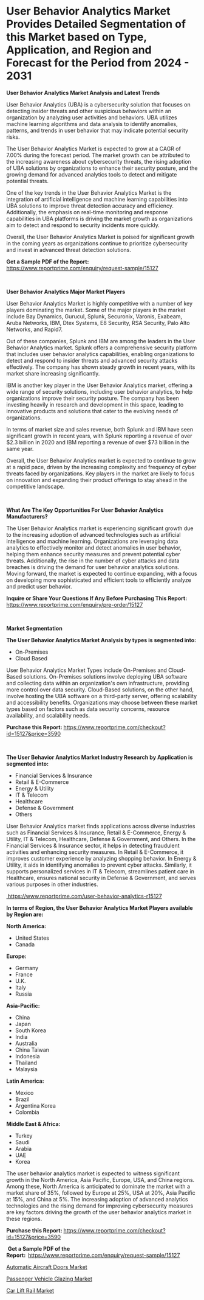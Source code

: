 <p><h1>User Behavior Analytics Market Provides Detailed Segmentation of this Market based on Type, Application, and Region and Forecast for the Period from 2024 - 2031</h1></p><p><strong>User Behavior Analytics Market Analysis and Latest Trends</strong></p>
<p><p>User Behavior Analytics (UBA) is a cybersecurity solution that focuses on detecting insider threats and other suspicious behaviors within an organization by analyzing user activities and behaviors. UBA utilizes machine learning algorithms and data analysis to identify anomalies, patterns, and trends in user behavior that may indicate potential security risks.</p><p>The User Behavior Analytics Market is expected to grow at a CAGR of 7.00% during the forecast period. The market growth can be attributed to the increasing awareness about cybersecurity threats, the rising adoption of UBA solutions by organizations to enhance their security posture, and the growing demand for advanced analytics tools to detect and mitigate potential threats.</p><p>One of the key trends in the User Behavior Analytics Market is the integration of artificial intelligence and machine learning capabilities into UBA solutions to improve threat detection accuracy and efficiency. Additionally, the emphasis on real-time monitoring and response capabilities in UBA platforms is driving the market growth as organizations aim to detect and respond to security incidents more quickly.</p><p>Overall, the User Behavior Analytics Market is poised for significant growth in the coming years as organizations continue to prioritize cybersecurity and invest in advanced threat detection solutions.</p></p>
<p><strong>Get a Sample PDF of the Report:&nbsp;</strong> <a href="https://www.reportprime.com/enquiry/request-sample/15127">https://www.reportprime.com/enquiry/request-sample/15127</a></p>
<p>&nbsp;</p>
<p><strong>User Behavior Analytics Major Market Players</strong></p>
<p><p>User Behavior Analytics Market is highly competitive with a number of key players dominating the market. Some of the major players in the market include Bay Dynamics, Gurucul, Splunk, Securonix, Varonis, Exabeam, Aruba Networks, IBM, Dtex Systems, E8 Security, RSA Security, Palo Alto Networks, and Rapid7. </p><p>Out of these companies, Splunk and IBM are among the leaders in the User Behavior Analytics market. Splunk offers a comprehensive security platform that includes user behavior analytics capabilities, enabling organizations to detect and respond to insider threats and advanced security attacks effectively. The company has shown steady growth in recent years, with its market share increasing significantly.</p><p>IBM is another key player in the User Behavior Analytics market, offering a wide range of security solutions, including user behavior analytics, to help organizations improve their security posture. The company has been investing heavily in research and development in this space, leading to innovative products and solutions that cater to the evolving needs of organizations.</p><p>In terms of market size and sales revenue, both Splunk and IBM have seen significant growth in recent years, with Splunk reporting a revenue of over $2.3 billion in 2020 and IBM reporting a revenue of over $73 billion in the same year.</p><p>Overall, the User Behavior Analytics market is expected to continue to grow at a rapid pace, driven by the increasing complexity and frequency of cyber threats faced by organizations. Key players in the market are likely to focus on innovation and expanding their product offerings to stay ahead in the competitive landscape.</p></p>
<p>&nbsp;</p>
<p><strong>What Are The Key Opportunities For User Behavior Analytics Manufacturers?</strong></p>
<p><p>The User Behavior Analytics market is experiencing significant growth due to the increasing adoption of advanced technologies such as artificial intelligence and machine learning. Organizations are leveraging data analytics to effectively monitor and detect anomalies in user behavior, helping them enhance security measures and prevent potential cyber threats. Additionally, the rise in the number of cyber attacks and data breaches is driving the demand for user behavior analytics solutions. Moving forward, the market is expected to continue expanding, with a focus on developing more sophisticated and efficient tools to efficiently analyze and predict user behavior.</p></p>
<p><strong>Inquire or Share Your Questions If Any Before Purchasing This Report:</strong> <a href="https://www.reportprime.com/enquiry/pre-order/15127">https://www.reportprime.com/enquiry/pre-order/15127</a></p>
<p>&nbsp;</p>
<p><strong>Market Segmentation</strong></p>
<p><strong>The User Behavior Analytics Market Analysis by types is segmented into:</strong></p>
<p><ul><li>On-Premises</li><li>Cloud Based</li></ul></p>
<p><p>User Behavior Analytics Market Types include On-Premises and Cloud-Based solutions. On-Premises solutions involve deploying UBA software and collecting data within an organization's own infrastructure, providing more control over data security. Cloud-Based solutions, on the other hand, involve hosting the UBA software on a third-party server, offering scalability and accessibility benefits. Organizations may choose between these market types based on factors such as data security concerns, resource availability, and scalability needs.</p></p>
<p><strong>Purchase this Report:&nbsp;</strong><a href="https://www.reportprime.com/checkout?id=15127&price=3590">https://www.reportprime.com/checkout?id=15127&price=3590</a></p>
<p>&nbsp;</p>
<p><strong>The User Behavior Analytics Market Industry Research by Application is segmented into:</strong></p>
<p><ul><li>Financial Services & Insurance</li><li>Retail & E-Commerce</li><li>Energy & Utility</li><li>IT & Telecom</li><li>Healthcare</li><li>Defense & Government</li><li>Others</li></ul></p>
<p><p>User Behavior Analytics market finds applications across diverse industries such as Financial Services & Insurance, Retail & E-Commerce, Energy & Utility, IT & Telecom, Healthcare, Defense & Government, and Others. In the Financial Services & Insurance sector, it helps in detecting fraudulent activities and enhancing security measures. In Retail & E-Commerce, it improves customer experience by analyzing shopping behavior. In Energy & Utility, it aids in identifying anomalies to prevent cyber attacks. Similarly, it supports personalized services in IT & Telecom, streamlines patient care in Healthcare, ensures national security in Defense & Government, and serves various purposes in other industries.</p></p>
<p><a href="https://www.reportprime.com/user-behavior-analytics-r15127">&nbsp;https://www.reportprime.com/user-behavior-analytics-r15127</a></p>
<p><strong>In terms of Region, the User Behavior Analytics Market Players available by Region are:</strong></p>
<p>
    <p> <strong> North America: </strong>
        <ul>
            <li>United States</li>
            <li>Canada</li>
        </ul>
        </p> 
    <p> <strong> Europe: </strong>
        <ul>
            <li>Germany</li>
            <li>France</li>
            <li>U.K.</li>
            <li>Italy</li>
            <li>Russia</li>
        </ul>
        </p> 
    <p> <strong> Asia-Pacific: </strong>
        <ul>
            <li>China</li>
            <li>Japan</li>
            <li>South Korea</li>
            <li>India</li>
            <li>Australia</li>
            <li>China Taiwan</li>
            <li>Indonesia</li>
            <li>Thailand</li>
            <li>Malaysia</li>
        </ul>
        </p> 
    <p> <strong> Latin America: </strong>
        <ul>
            <li>Mexico</li>
            <li>Brazil</li>
            <li>Argentina Korea</li>
            <li>Colombia</li>
        </ul>
        </p> 
    <p> <strong> Middle East & Africa: </strong>
        <ul>
            <li>Turkey</li>
            <li>Saudi</li>
            <li>Arabia</li>
            <li>UAE</li>
            <li>Korea</li>
        </ul>
    </p>
    </p>
<p><p>The user behavior analytics market is expected to witness significant growth in the North America, Asia Pacific, Europe, USA, and China regions. Among these, North America is anticipated to dominate the market with a market share of 35%, followed by Europe at 25%, USA at 20%, Asia Pacific at 15%, and China at 5%. The increasing adoption of advanced analytics technologies and the rising demand for improving cybersecurity measures are key factors driving the growth of the user behavior analytics market in these regions.</p></p>
<p><strong>Purchase this Report: </strong><a href="https://www.reportprime.com/checkout?id=15127&price=3590">https://www.reportprime.com/checkout?id=15127&price=3590</a></p>
<p>&nbsp;<strong>Get a Sample PDF of the Report:&nbsp;&nbsp;</strong><a href="https://www.reportprime.com/enquiry/request-sample/15127">https://www.reportprime.com/enquiry/request-sample/15127</a></p>
<p><strong></strong></p>
<p><p><a href="https://www.linkedin.com/pulse/automatic-aircraft-doors-market-size-share-global-analysis-x0z9e?trackingId=nv67vRAnjQH8QyWg2zzptQ%3D%3D">Automatic Aircraft Doors Market</a></p><p><a href="https://www.linkedin.com/pulse/insights-passenger-vehicle-glazing-market-size-analysing-share-lmzae?trackingId=Ba0PJxXZ7XAL7PRUmqIE8w%3D%3D">Passenger Vehicle Glazing Market</a></p><p><a href="https://www.linkedin.com/pulse/car-lift-rail-market-size-share-global-analysis-report-2024-gqkve?trackingId=GfOhlLBiIvecwqfZPuZ3Lg%3D%3D">Car Lift Rail Market</a></p></p>